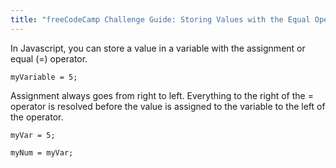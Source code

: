 ```yaml
---
title: "freeCodeCamp Challenge Guide: Storing Values with the Equal Operator"
---
```


In Javascript, you can store a value in a variable with the assignment or equal (=) operator.

`myVariable = 5;`

Assignment always goes from right to left. Everything to the right of the = operator is resolved before the value is assigned to the variable to the left of the operator.

    myVar = 5;

    myNum = myVar;
